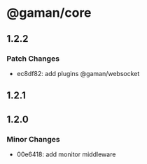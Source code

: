 # @gaman/core

## 1.2.2

### Patch Changes

- ec8df82: add plugins @gaman/websocket

## 1.2.1

## 1.2.0

### Minor Changes

- 00e6418: add monitor middleware
